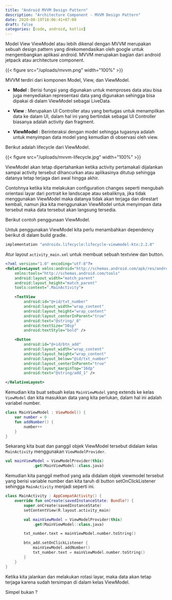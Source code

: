 ```yaml
---
title: "Android MVVM Design Pattern"
description: "Architecture Component - MVVM Design Pattern"
date: 2020-08-19T18:06:41+07:00
draft: false
categories: [code, android, kotlin]
---
```


Model View ViewModel atau lebih dikenal dengan MVVM merupakan sebuah design pattern yang direkomendasikan oleh google untuk mengembangkan aplikasi android. MVVM merupakan bagian dari android jetpack atau architecture component.

{{< figure src="/uploads/mvvm.png" width="100%" >}}

MVVM terdiri dari komponen Model, View, dan ViewModel.

* **Model** : Berisi fungsi yang digunakan untuk memproses data atau bisa juga menyediakan representasi data yang digunakan sehingga bisa dipakai di dalam ViewModel sebagai LiveData.

* **View** : Merupakan UI Controller atau yang bertugas untuk menampilkan data ke dalam UI, dalam hal ini yang bertindak sebagai UI Controller biasanya adalah activity dan fragment.

* **ViewModel** : Berinteraksi dengan model sehingga tugasnya adalah untuk menyimpan data model yang kemudian di observasi oleh view.

Berikut adalah lifecycle dari ViewModel.

{{< figure src="/uploads/mvvm-lifecycle.jpg" width="100%" >}}

ViewModel akan tetap dipertahankan ketika activity pertamakali dijalankan sampai activity tersebut dihancurkan atau aplikasinya ditutup sehingga datanya tetap terjaga dari awal hingga akhir.

Contohnya ketika kita melakukan configuration changes seperti mengubah orientasi layar dari portrait ke landscape atau sebaliknya, jika tidak menggunakan ViewModel maka datanya tidak akan terjaga dan direstart kembali, namun jika kita menggunakan ViewModel untuk menyimpan data tersebut maka data tersebut akan langsung tersedia.

Berikut contoh penggunaan ViewModel.

Untuk penggunakan ViewModel kita perlu menambahkan dependency berikut di dalam build gradle.

```java
implementation "androidx.lifecycle:lifecycle-viewmodel-ktx:2.2.0"
```

Atur layout `activity_main.xml` untuk membuat sebuah textview dan button.

```xml
<?xml version="1.0" encoding="utf-8"?>
<RelativeLayout xmlns:android="http://schemas.android.com/apk/res/android"
    xmlns:tools="http://schemas.android.com/tools"
    android:layout_width="match_parent"
    android:layout_height="match_parent"
    tools:context=".MainActivity">

    <TextView
        android:id="@+id/txt_number"
        android:layout_width="wrap_content"
        android:layout_height="wrap_content"
        android:layout_centerInParent="true"
        android:text="@string/_0"
        android:textSize="50sp"
        android:textStyle="bold" />

    <Button
        android:id="@+id/btn_add"
        android:layout_width="wrap_content"
        android:layout_height="wrap_content"
        android:layout_below="@id/txt_number"
        android:layout_centerInParent="true"
        android:layout_marginTop="16dp"
        android:text="@string/add_1" />

</RelativeLayout>
```

Kemudian kita buat sebuah kelas `MainViewModel` yang extends ke kelas `ViewModel` dan kita masukkan data yang kita perlukan, dalam hal ini adalah variabel number.

```kotlin
class MainViewModel : ViewModel() {
    var number = 0
    fun addNumber() {
        number++
    }
}
```

Sekarang kita buat dan panggil objek ViewModel tersebut didalam kelas `MainActivity` menggunakan `ViewModelProvider`.

```kotlin
val mainViewModel = ViewModelProvider(this)
            .get(MainViewModel::class.java)
```

Kemudian kita panggil method yang ada didalam objek viewmodel tersebut yang berisi variable number dan kita taruh di button setOnClickListener sehingga `MainActivity` menjadi seperti ini.

```kotlin
class MainActivity : AppCompatActivity() {
    override fun onCreate(savedInstanceState: Bundle?) {
        super.onCreate(savedInstanceState)
        setContentView(R.layout.activity_main)

        val mainViewModel = ViewModelProvider(this)
            .get(MainViewModel::class.java)

        txt_number.text = mainViewModel.number.toString()

        btn_add.setOnClickListener {
            mainViewModel.addNumber()
            txt_number.text = mainViewModel.number.toString()
        }
    }
}
```

Ketika kita jalankan dan melakukan rotasi layar, maka data akan tetap terjaga karena sudah tersimpan di dalam kelas ViewModel.

Simpel bukan ?